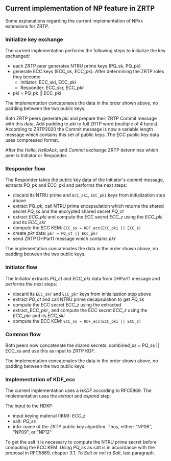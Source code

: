 ## Current implementation of NP feature in ZRTP ###

Some explanations regarding the current implementation of NPxx 
extensions for ZRTP.

### Initialize key exchange ###

The current implementation performs the following steps to 
initialize the key exchanged:

- each ZRTP peer generates NTRU prime keys (PQ_sk, PQ_pk)
- generate ECC keys (ECC_sk, ECC_pk). After determining the ZRTP 
  roles they become 
  - Initiator: ECC_ski, ECC_pki
  - Responder: ECC_skr, ECC_pkr
- pki = PQ_pk || ECC_pki

The implementation concatenates the data in the order shown above, no
padding between the two public keys.

Both ZRTP peers generate _pki_ and prepare their ZRTP Commit message 
with this data. Add padding to _pki_ to full ZRTP word (multiple of 
4 bytes). According to ZRTP2020 the Commit message is now a 
variable length message which contains this set of public keys. The 
ECC public key data uses compressed format.

After the _Hello_, _HelloAck_, and _Commit_ exchange ZRTP determines 
which peer is Initiator or Responder. 

### Responder flow ###

The Responder takes the public key data of the Initiator's _commit_ 
message, extracts PQ_pk and ECC_pki and performs the next steps:

- discard its NTRU prime and `ECC_ski`, `ECC_pki` keys from 
  initialization step above
- extract PQ_pk, call NTRU prime encapsulation which returns the shared 
  secret _PQ_ss_ and the encrypted shared secret _PQ_ct_
- extract _ECC_pki_ and compute the ECC secret _ECC_z_ using the 
  _ECC_pki_ and its _ECC_skr_ 
- compute the ECC KEM: `ECC_ss = KDF_ecc(ECC_pki || ECC_z)`
- create _pkr_ data: `pkr = PQ_ct || ECC_pkr`
- send ZRTP DHPart1 message which contains _pkr_ 

The implementation concatenates the data in the order shown above, no
padding between the two public keys.

### Initiator flow ###

The Initiator extracts _PQ_ct_ and _ECC_pkr_ data from DHPart1 
message and performs the next steps:

- discard its `ECC_skr` and `ECC_pkr` keys from initialization step 
  above
- extract _PQ_ct_ and call NTRU prime decapsulation to get _PQ_ss_
- compute the ECC secret _ECC_z_ using the extracted 
- extract_ECC_pkr_ and compute the ECC secret _ECC_z_ using the 
  _ECC_pkr_ and its _ECC_ski_
- compute the ECC KEM: `ECC_ss = KDF_ecc(ECC_pki || ECC_z)` 

### Common flow ###

Both peers now concatenate the shared secrets:
    combined_ss = PQ_ss || ECC_ss
and use this as input to ZRTP KDF.

The implementation concatenates the data in the order shown above, no
padding between the two public keys.

### Implementation of KDF_ecc ###

The current implementation uses a _HKDF_ according to RFC5869. The 
implementation uses the _extract_ and _expand_ step.

The input to the HDKF:

- input keying material (IKM): _ECC_z_
- salt: _PQ_ss_
- info: name of the ZRTP public key algorithm. Thus, either: "NP06",
  "NP09", or "NP12"

To get the salt it is necessary to compute the NTRU prime secret 
before computing the ECC KEM. Using _PQ_ss_ as salt is in accordance 
with the proposal in RFC5869, chapter _3.1. To Salt or not to Salt_, 
last paragraph.


